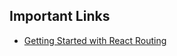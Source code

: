 ## Important Links

- [Getting Started with React Routing](https://www.pluralsight.com/guides/how-to-set-react-router-default-route-redirect-to-home)
